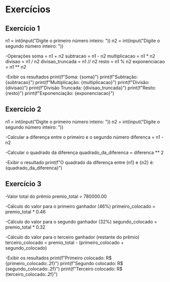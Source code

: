 # Exercícios

## Exercício 1
n1 = int(input("Digite o primeiro número inteiro: "))
n2 = int(input("Digite o segundo número inteiro: "))

-Operações
soma = n1 + n2
subtracao = n1 - n2
multiplicacao = n1 * n2
divisao = n1 / n2
divisao_truncada = n1 // n2
resto = n1 % n2
exponenciacao = n1 ** n2

-Exibir os resultados
print(f"Soma: {soma}")
print(f"Subtração: {subtracao}")
print(f"Multiplicação: {multiplicacao}")
print(f"Divisão: {divisao}")
print(f"Divisão Truncada: {divisao_truncada}")
print(f"Resto: {resto}")
print(f"Exponenciação: {exponenciacao}")

## Exercício 2
n1 = int(input("Digite o primeiro número inteiro: "))
n2 = int(input("Digite o segundo número inteiro: "))

-Calcular a diferença entre o primeiro e o segundo número
diferenca = n1 - n2

-Calcular o quadrado da diferença
quadrado_da_diferenca = diferenca ** 2

-Exibir o resultado
print(f"O quadrado da diferença entre {n1} e {n2} é: {quadrado_da_diferenca}")

## Exercício 3
-Valor total do prêmio
premio_total = 780000.00

-Cálculo do valor para o primeiro ganhador (46%)
primeiro_colocado = premio_total * 0.46

-Cálculo do valor para o segundo ganhador (32%)
segundo_colocado = premio_total * 0.32

-Cálculo do valor para o terceiro ganhador (restante do prêmio)
terceiro_colocado = premio_total - (primeiro_colocado + segundo_colocado)

-Exibir os resultados
print(f"Primeiro colocado: R$ {primeiro_colocado:.2f}")
print(f"Segundo colocado: R$ {segundo_colocado:.2f}")
print(f"Terceiro colocado: R$ {terceiro_colocado:.2f}")